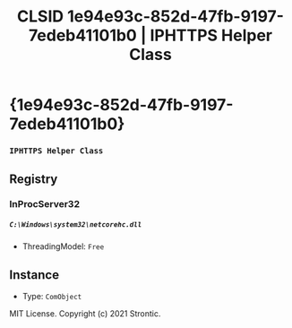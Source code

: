 ﻿---
title: "CLSID 1e94e93c-852d-47fb-9197-7edeb41101b0 | IPHTTPS Helper Class"
excerpt: What is COM-Object CLSID 1e94e93c-852d-47fb-9197-7edeb41101b0?
---

# {1e94e93c-852d-47fb-9197-7edeb41101b0}

### `IPHTTPS Helper Class`

## Registry


### InProcServer32

##### `C:\Windows\system32\netcorehc.dll`
* ThreadingModel: `Free`

## Instance

* Type: `ComObject`

MIT License. Copyright (c) 2021 Strontic.


